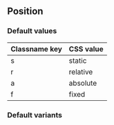 ## Position


<!-- <values.position> -->
### Default values
|Classname key|CSS value|
|-------------|---------|
|s            |static   |
|r            |relative |
|a            |absolute |
|f            |fixed    |

<!-- </values.position> -->


<!-- <variants.position> -->
### Default variants

<!-- </variants.position> -->
